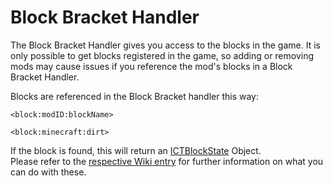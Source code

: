 # Block Bracket Handler

The Block Bracket Handler gives you access to the blocks in the game. It is only possible to get blocks registered in the game, so adding or removing mods may cause issues if you reference the mod's blocks in a Block Bracket Handler.

Blocks are referenced in the Block Bracket handler this way:

```
<block:modID:blockName>

<block:minecraft:dirt>
```

If the block is found, this will return an [ICTBlockState](/Mods/ContentTweaker/Vanilla/Types/Block/ICTBlockState) Object.  
Please refer to the [respective Wiki entry](/Mods/ContentTweaker/Vanilla/Types/Block/ICTBlockState) for further information on what you can do with these.